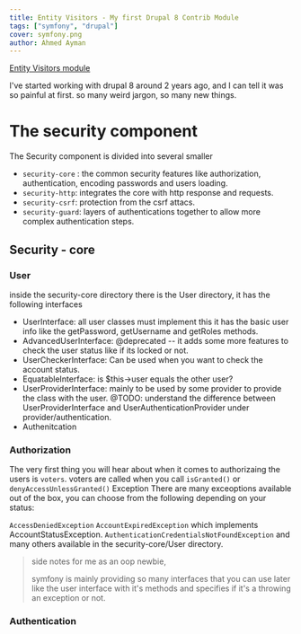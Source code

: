 ```yaml
---
title: Entity Visitors - My first Drupal 8 Contrib Module
tags: ["symfony", "drupal"]
cover: symfony.png
author: Ahmed Ayman
---
```


[Entity Visitors module](https://www.drupal.org/project/entity_vistors)

<re-img src="symfony.png"></re-img>

I've started working with drupal 8 around 2 years ago, and I can tell it was so painful at first.
so many weird jargon, so many new things.

# The security component
The Security component is divided into several smaller

- `security-core` : the common security features like authorization, authentication, encoding passwords and users loading.
- `security-http`: integrates the core with http response and requests.
- `security-csrf`: protection from the csrf attacs.
- `security-guard`: layers of authentications together to allow more complex authentication steps.
## Security - core
### User
inside the security-core directory there is the User directory, it has the following interfaces

- UserInterface: all user classes must implement this it has the basic user info like the getPassword, getUsername and getRoles methods.
- AdvancedUserInterface: @deprecated -- it adds some more features to check the user status like if its locked or not.
- UserCheckerInterface: Can be used when you want to check the account status.
- EquatableInterface: is $this->user equals the other user?
- UserProviderInterface: mainly to be used by some provider to provide the class with the user. @TODO: understand the difference between UserProviderInterface and UserAuthenticationProvider under provider/authentication.
- Authenitcation

### Authorization

The very first thing you will hear about when it comes to authorizaing the users is `voters`.
voters are called when you call `isGranted()` or `denyAccessUnlessGranted()`
Exception
There are many exceoptions available out of the box, you can choose from the following depending on your status:

`AccessDeniedException`
`AccountExpiredException` which implements AccountStatusException.
`AuthenticationCredentialsNotFoundException` and many others available in the security-core/User directory.

> side notes for me as an oop newbie,
>
>symfony is mainly providing so many interfaces that you can use later like the user interface with it's methods and specifies if it's a throwing an exception or not.

### Authentication
